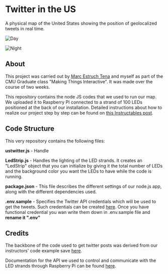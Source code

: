# Twitter in the US
A physical map of the United States showing the position of geolocalized tweets in real time.

![Day](http://i.imgur.com/WMUR3rn.jpg)

![Night](http://i.imgur.com/WK7LFPc.jpg)

## About

This project was carried out by [Marc Estruch Tena](http://www.marcestruch.com) and myself as part of the CMU Graduate class "Making Things Interactive". It was made over the course of two weeks.

 This repository contains the node JS codes that we used to run our map. We uploaded it to Raspberry PI connected to a strand of 100 LEDs positioned at the back of our installation. Detailed instructions about how to realize our project step by step can be found on [this Instructables post](#).

## Code Structure

This very repository contains the following files:

**ustwitter.js** - Handle

**LedStrip.js** - Handles the lighting of the LED strands. It creates an "LedStrip" object that you can initialize by giving it the total number of LEDs and the background color you want the LEDs to have while the code is running.

**package.json** - This file describes the different settings of our node.js app, along with the different dependencies used.

**.env.sample** - Specifies the Twitter API credentials which will be used to get the tweets. Such credentials can be created [here](https://apps.twitter.com/). Once you have functional credential you wan write them down in .env.sample file and **rename it ".env"**

## Credits

The backbone of the code used to get twitter posts was derived from our instructors' code example save [here](https://github.com/Making-Things-Interactive/node-twitter-example#readme).

Documentation for the API we used to control and communicate with the LED strands through Raspberry Pi can be found [here](https://www.npmjs.com/package/rpi-ws2801).
